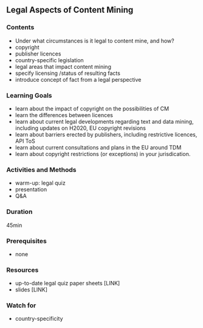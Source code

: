 ## Legal Aspects of Content Mining

### Contents

* Under what circumstances is it legal to content mine, and how?
* copyright
* publisher licences
* country-specific legislation
* legal areas that impact content mining
* specify licensing /status of resulting facts
* introduce concept of fact from a legal perspective


### Learning Goals

* learn about the impact of copyright on the possibilities of CM
* learn the differences between licences
* learn about current legal developments regarding text and data mining, including updates on H2020, EU copyright revisions
* learn about barriers erected by publishers, including restrictive licences, API ToS
* learn about current consultations and plans in the EU around TDM
* learn about copyright restrictions (or exceptions) in your jurisdication.



### Activities and Methods

* warm-up: legal quiz
* presentation
* Q&A


### Duration

45min


### Prerequisites

* none

### Resources

* up-to-date legal quiz paper sheets [LINK]
* slides [LINK]


### Watch for

* country-specificity
